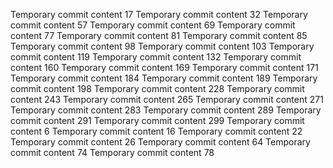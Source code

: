 Temporary commit content 17
Temporary commit content 32
Temporary commit content 57
Temporary commit content 69
Temporary commit content 77
Temporary commit content 81
Temporary commit content 85
Temporary commit content 98
Temporary commit content 103
Temporary commit content 119
Temporary commit content 132
Temporary commit content 160
Temporary commit content 169
Temporary commit content 171
Temporary commit content 184
Temporary commit content 189
Temporary commit content 198
Temporary commit content 228
Temporary commit content 243
Temporary commit content 265
Temporary commit content 271
Temporary commit content 283
Temporary commit content 289
Temporary commit content 291
Temporary commit content 299
Temporary commit content 6
Temporary commit content 16
Temporary commit content 22
Temporary commit content 26
Temporary commit content 64
Temporary commit content 74
Temporary commit content 78
